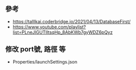 ## 參考
* https://talllkai.coderbridge.io/2021/04/13/DatabaseFirst/
* https://www.youtube.com/playlist?list=PLneJIGUTIItsqHp_8AbKWb7gyWDZ6pQyz

## 修改 port號, 路徑  等
* Properties/launchSettings.json
